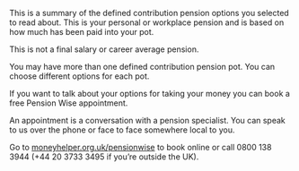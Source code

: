 This is a summary of the defined contribution pension options you selected to read about. This is your personal or workplace pension and is based on how much has been paid into your pot.

This is not a final salary or career average pension.

You may have more than one defined contribution pension pot. You can choose different options for each pot.

If you want to talk about your options for taking your money you can book a free Pension Wise appointment.

An appointment is a conversation with a pension specialist. You can speak to us over the phone or face to face somewhere local to you.

Go to [moneyhelper.org.uk/pensionwise](https://www.moneyhelper.org.uk/pensionwise) to book online or call 0800 138 3944 (+44 20 3733 3495 if you’re outside the UK).
